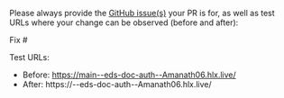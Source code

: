 Please always provide the [GitHub issue(s)](../issues) your PR is for, as well as test URLs where your change can be observed (before and after):

Fix #<gh-issue-id>

Test URLs:
- Before: https://main--eds-doc-auth--Amanath06.hlx.live/
- After: https://<branch>--eds-doc-auth--Amanath06.hlx.live/
